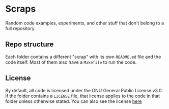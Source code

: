 # Scraps

Random code examples, experiments, and other stuff that don't belong to a full repository.

## Repo structure 

Each folder contains a different "scrap" with its own `README.md` file and the code itself. Most of them also have a `Makefile` to run the code.

## License

By default, all code is licensed under the GNU General Public License v3.0. If the folder contains a `LICENSE` file, that license applies to the code in that folder unless otherwise stated. You can also see the license [here](https://0x4248.dev/Legal/gpl-3.0.html)